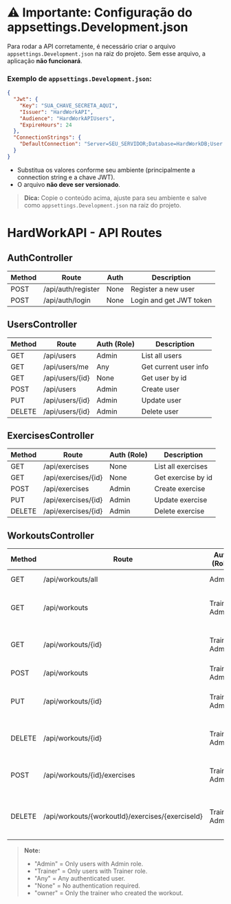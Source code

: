 ﻿# ⚠️ Importante: Configuração do appsettings.Development.json

Para rodar a API corretamente, é necessário criar o arquivo `appsettings.Development.json` na raiz do projeto. Sem esse arquivo, a aplicação **não funcionará**.

### Exemplo de `appsettings.Development.json`:

```json
{
  "Jwt": {
    "Key": "SUA_CHAVE_SECRETA_AQUI",
    "Issuer": "HardWorkAPI",
    "Audience": "HardWorkAPIUsers",
    "ExpireHours": 24
  },
  "ConnectionStrings": {
    "DefaultConnection": "Server=SEU_SERVIDOR;Database=HardWorkDB;User Id=SEU_USUARIO;Password=SUA_SENHA;TrustServerCertificate=True;"
  }
}
```

- Substitua os valores conforme seu ambiente (principalmente a connection string e a chave JWT).
- O arquivo **não deve ser versionado**.

> **Dica:** Copie o conteúdo acima, ajuste para seu ambiente e salve como `appsettings.Development.json` na raiz do projeto.

# HardWorkAPI - API Routes

## AuthController

| Method | Route              | Auth         | Description                |
|--------|--------------------|--------------|----------------------------|
| POST   | /api/auth/register | None         | Register a new user        |
| POST   | /api/auth/login    | None         | Login and get JWT token    |

## UsersController

| Method | Route           | Auth (Role) | Description                |
|--------|-----------------|-------------|----------------------------|
| GET    | /api/users      | Admin       | List all users             |
| GET    | /api/users/me   | Any         | Get current user info      |
| GET    | /api/users/{id} | None        | Get user by id             |
| POST   | /api/users      | Admin       | Create user                |
| PUT    | /api/users/{id} | Admin       | Update user                |
| DELETE | /api/users/{id} | Admin       | Delete user                |

## ExercisesController

| Method | Route                | Auth (Role) | Description                |
|--------|----------------------|-------------|----------------------------|
| GET    | /api/exercises       | None        | List all exercises         |
| GET    | /api/exercises/{id}  | None        | Get exercise by id         |
| POST   | /api/exercises       | Admin       | Create exercise            |
| PUT    | /api/exercises/{id}  | Admin       | Update exercise            |
| DELETE | /api/exercises/{id}  | Admin       | Delete exercise            |

## WorkoutsController

| Method | Route                                      | Auth (Role)      | Description                                 |
|--------|--------------------------------------------|------------------|---------------------------------------------|
| GET    | /api/workouts/all                          | Admin            | List all workouts                           |
| GET    | /api/workouts                              | Trainer, Admin   | List workouts created by logged-in trainer  |
| GET    | /api/workouts/{id}                         | Trainer, Admin   | Get workout by id (owner or admin only)     |
| POST   | /api/workouts                              | Trainer, Admin   | Create workout                              |
| PUT    | /api/workouts/{id}                         | Trainer, Admin   | Update workout (owner or admin only)        |
| DELETE | /api/workouts/{id}                         | Trainer, Admin   | Delete workout (owner or admin only)        |
| POST   | /api/workouts/{id}/exercises               | Trainer, Admin   | Add exercise to workout (owner/admin only)  |
| DELETE | /api/workouts/{workoutId}/exercises/{exerciseId} | Trainer, Admin   | Remove exercise from workout (owner/admin only) |


> **Note:**
> - "Admin" = Only users with Admin role.
> - "Trainer" = Only users with Trainer role.
> - "Any" = Any authenticated user.
> - "None" = No authentication required.
> - "owner" = Only the trainer who created the workout.